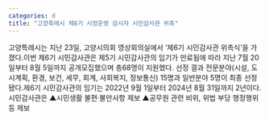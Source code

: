 ```yaml
---
categories: d
title: "고양특례시 제6기 시정운영 감시자 시민감사관 위촉"
---
```

 고양특례시는 지난 23일, 고양시의회 영상회의실에서 ‘제6기 시민감사관 위촉식’을 가졌다.이번 제6기 시민감사관은 제5기 시민감사관의 임기가 만료됨에 따라 지난 7월 20일부터 8월 5일까지 공개모집했으며 총68명이 지원했다. 선정 결과 전문분야(시설, 도시계획, 환경, 보건, 세무, 회계, 사회복지, 정보통신) 15명과 일반분야 5명이 최종 선정됐다.제6기 시민감사관의 임기는 2022년 9월 1일부터 2024년 8월 31일까지 2년이다.시민감사관은 ▲시민생활 불편·불만사항 제보 ▲공무원 관련 비위, 위법 부당 행정행위 등 제보 